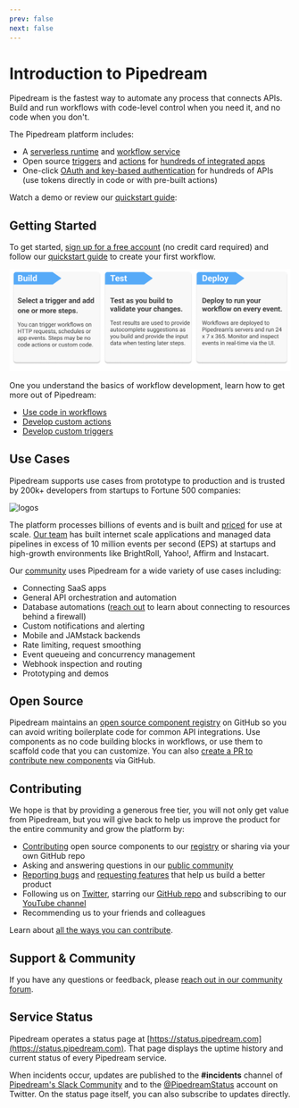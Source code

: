 ```yaml
---
prev: false
next: false
---
```


# Introduction to Pipedream

Pipedream is the fastest way to automate any process that connects APIs. Build and run workflows with code-level control when you need it, and no code when you don't. 

The Pipedream platform includes:

- A [serverless runtime](/code/) and [workflow service](/workflows/)
- Open source [triggers](/workflows/steps/triggers/) and [actions](/components#actions) for [hundreds of integrated apps](https://pipedream.com/explore/)
- One-click [OAuth and key-based authentication](/connected-accounts/) for hundreds of APIs (use tokens directly in code or with pre-built actions)

Watch a demo or review our [quickstart guide](/quickstart/):

<VideoPlayer src="https://www.youtube.com/embed/pRHsQyyfYl0" title="Introduction to Pipedream" />

## Getting Started

To get started, [sign up for a free account](https://pipedream.com/auth/signup) (no credit card required) and follow our [quickstart guide](/quickstart/) to create your first workflow.

![build, test,deploy](./images/getting-started5.png)

One you understand the basics of workflow development, learn how to get more out of Pipedream:

- [Use code in workflows](/code/) 
- [Develop custom actions](/components/quickstart/nodejs/actions/) 
- [Develop custom triggers](/components/quickstart/nodejs/sources/)

## Use Cases

Pipedream supports use cases from prototype to production and is trusted by 200k+ developers from startups to Fortune 500 companies:

![logos](https://res.cloudinary.com/pipedreamin/image/upload/v1612919944/homepage/logos_kcbviz.png)

The platform processes billions of events and is built and [priced](https://pipedream.com/pricing/) for use at scale. [Our team](https://pipedream.com/about) has built internet scale applications and managed data pipelines in excess of 10 million events per second (EPS) at startups and high-growth environments like BrightRoll, Yahoo!, Affirm and Instacart. 

Our [community](https://pipedream.com/community) uses Pipedream for a wide variety of use cases including:

- Connecting SaaS apps
- General API orchestration and automation
- Database automations ([reach out](https://pipedream.com/community) to learn about connecting to resources behind a firewall)
- Custom notifications and alerting
- Mobile and JAMstack backends
- Rate limiting, request smoothing
- Event queueing and concurrency management
- Webhook inspection and routing
- Prototyping and demos

## Open Source

Pipedream maintains an [open source component registry](https://github.com/pipedreamhq/pipedream/) on GitHub so you can avoid writing boilerplate code for common API integrations. Use components as no code building blocks in workflows, or use them to scaffold code that you can customize. You can also [create a PR to contribute new components](/components/guidelines/#process) via GitHub.

## Contributing

We hope is that by providing a generous free tier, you will not only get value from Pipedream, but you will give back to help us improve the product for the entire community and grow the platform by:

- [Contributing](/components/guidelines/) open source components to our [registry](https://github.com/pipedreamhq/pipedream) or sharing via your own GitHub repo
- Asking and answering questions in our [public community](https://pipedream.com/community/)
- [Reporting bugs](https://pipedream.com/community/c/bugs/9) and [requesting features](https://github.com/PipedreamHQ/pipedream/issues/new?assignees=&labels=enhancement&template=feature_request.md&title=%5BFEATURE%5D+) that help us build a better product
- Following us on [Twitter](https://twitter.com/pipedream), starring our [GitHub repo](https://github.com/PipedreamHQ/pipedream) and subscribing to our [YouTube channel](https://www.youtube.com/c/pipedreamhq)
- Recommending us to your friends and colleagues

Learn about [all the ways you can contribute](https://pipedream.com/contributing).

## Support & Community

If you have any questions or feedback, please [reach out in our community forum](https://pipedream.com/community).

## Service Status

Pipedream operates a status page at [https://status.pipedream.com](https://status.pipedream.com). That page displays the uptime history and current status of every Pipedream service.

When incidents occur, updates are published to the **#incidents** channel of [Pipedream's Slack Community](https://pipedream.com/support) and to the [@PipedreamStatus](https://twitter.com/PipedreamStatus) account on Twitter. On the status page itself, you can also subscribe to updates directly.
